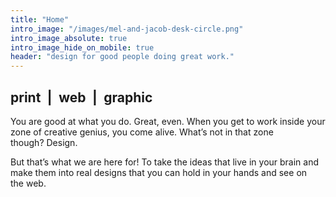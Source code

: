 ```yaml
---
title: "Home"
intro_image: "/images/mel-and-jacob-desk-circle.png"
intro_image_absolute: true
intro_image_hide_on_mobile: true
header: "design for good people doing great work."
---
```


## print&ensp;|&ensp;web&ensp;|&ensp;graphic

You are good at what you do. Great, even. When you get to work inside your zone of creative genius, you come alive. What’s not in that zone though?&nbsp;Design.

But that’s what we are here for! To take the ideas that live in your brain and make them into real designs that you can hold in your hands and see on the&nbsp;web.
